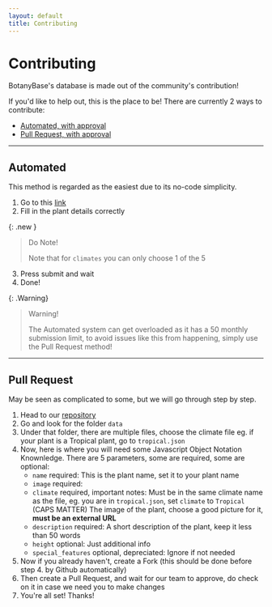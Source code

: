 ```yaml
---
layout: default
title: Contributing
---
```


# Contributing

BotanyBase's database is made out of the community's contribution!

If you'd like to help out, this is the place to be!
There are currently 2 ways to contribute:

- [Automated, with approval](#Automated)
- [Pull Request, with approval](#PullRequest)

---

## Automated
<a id="Automated"></a>

This method is regarded as the easiest due to its no-code simplicity.

1. Go to this [link](https://botanybase.github.io/contribute/add)
2. Fill in the plant details correctly

{: .new }
> Do Note!
> 
> Note that for `climates` you can only choose 1 of the 5
> 

3. Press submit and wait
4. Done!

{: .Warning}
> Warning!
>
> The Automated system can get overloaded as it has a 50 monthly submission limit, to avoid issues like this from happening, simply use the Pull Request method!
> 

---

## Pull Request
<a id="PullRequest"></a>

May be seen as complicated to some, but we will go through step by step.

1. Head to our [repository](https://github.com/BotanyBase/botanybase.github.io)
2. Go and look for the folder `data`
3. Under that folder, there are multiple files, choose the climate file
   eg. if your plant is a Tropical plant, go to `tropical.json`
4. Now, here is where you will need some Javascript Object Notation Knownledge.
   There are 5 parameters, some are required, some are optional:
   - `name` required:
     This is the plant name, set it to your plant name
   - `image` required:
   - `climate` required, important notes:
     Must be in the same climate name as the file,
     eg. you are in `tropical.json`, set `climate` to `Tropical` (CAPS MATTER)
     The image of the plant, choose a good picture for it, **must be an external URL**
   - `description` required:
     A short description of the plant, keep it less than 50 words
   - `height` optional:
     Just additional info
   - `special_features` optional, depreciated:
     Ignore if not needed
5. Now if you already haven't, create a Fork (this should be done before step 4. by Github automatically)
6. Then create a Pull Request, and wait for our team to approve, do check on it in case we need you to make changes
7. You're all set! Thanks!
